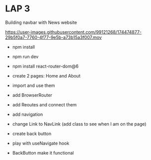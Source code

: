 # LAP 3 

Building navbar with News website 


https://user-images.githubusercontent.com/99121268/174474877-29b5f0a7-7760-4f77-9e5b-a73b15a3f007.mov



- npm install 
- npm run dev
- npm install react-router-dom@6
- create 2 pages: Home and About
- import and use them 

- add BrowserRouter
- add Reoutes and connect them 
- add navigation 
- change Link to NavLink (add class to see when I am on the page)
- create back button 
- play with useNavigate hook 
- BackButton make it functional 
